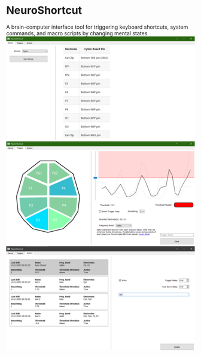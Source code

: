 # NeuroShortcut
A brain-computer interface tool for triggering keyboard shortcuts, system commands, and macro scripts by changing mental states</h3>
![Screenshot 1](assets/screenshot1.png)
![Screenshot 2](assets/screenshot2.png)
![Screenshot 3](assets/screenshot3.png)
